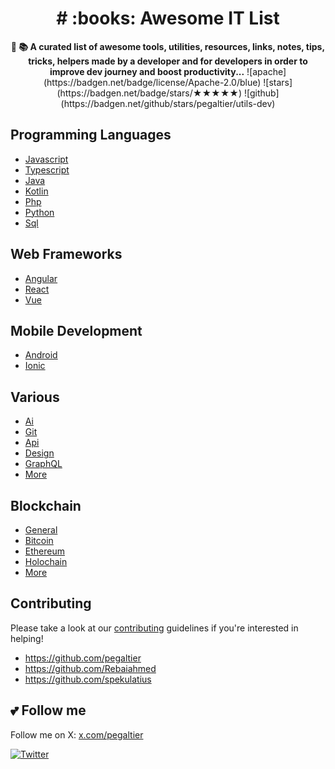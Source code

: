 <h1 align="center">
# :books: Awesome IT List
</h1>

<p align="center">
  <strong>📔 📚 A curated list of awesome tools, utilities, resources, links, notes, tips, tricks, helpers made by a developer and for developers in order to improve dev journey and boost productivity...</strong>
  ![apache](https://badgen.net/badge/license/Apache-2.0/blue)
  ![stars](https://badgen.net/badge/stars/★★★★★)
  ![github](https://badgen.net/github/stars/pegaltier/utils-dev)
</p>

## Programming Languages

- [Javascript](utils-coding/utils-javascript.md)
- [Typescript](utils-coding/utils-typescript.md)
- [Java](utils-coding/utils-java.md)
- [Kotlin](utils-coding/utils-kotlin.md)
- [Php](utils-coding/utils-php.md)
- [Python](utils-coding/utils-python.md)
- [Sql](utils-coding/utils-sql.md)

## Web Frameworks

- [Angular](utils-coding/utils-angular-list.md)
- [React](utils-coding/utils-react.md)
- [Vue](utils-coding/utils-vue.md)

## Mobile Development

- [Android](utils-coding/utils-android.md)
- [Ionic](utils-coding/utils-ionic.md)

## Various

- [Ai](utils-coding/utils-ai.md)
- [Git](utils-coding/utils-git.md)
- [Api](utils-coding/utils-api.md)
- [Design](utils-coding/utils-design.md)
- [GraphQL](utils-coding/utils-graphql.md)
- [More](utils-coding/)

## Blockchain

- [General](utils-chain/utils-chain-all.md)
- [Bitcoin](utils-chain/utils-chain-btc.md)
- [Ethereum](utils-chain/utils-chain-eth.md)
- [Holochain](utils-chain/utils-chain-hot.md)
- [More](utils-chain/)

## Contributing

Please take a look at our [contributing](https://github.com/pegaltier/utils-dev/blob/master/CONTRIBUTING.md) guidelines if you're interested in helping!

- https://github.com/pegaltier
- https://github.com/Rebaiahmed
- https://github.com/spekulatius

## :two_hearts: Follow me

Follow me on X: [x.com/pegaltier](https://x.com/pegaltier)

[![Twitter](https://img.shields.io/twitter/url/https/github.com/pegaltier/utils-dev.svg?style=social&label=Follow)](https://twitter.com/intent/follow?screen_name=pegaltier)

